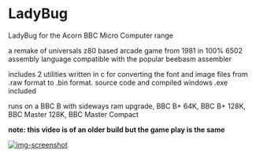 # LadyBug
LadyBug for the Acorn BBC Micro Computer range

a remake of universals z80 based arcade game from 1981 in 100% 6502 assembly language compatible with the popular beebasm assembler

includes 2 utilities written in c for converting the font and image files from .raw format to .bin format. source code and compiled windows .exe included

runs on a BBC B with sideways ram upgrade, BBC B+ 64K, BBC B+ 128K, BBC Master 128K, BBC Master Compact

**note: this video is of an older build but the game play is the same**

[![img-screenshot](https://user-images.githubusercontent.com/87623090/136460719-7151cdd3-741a-4b1a-9a53-1be546448695.png)](https://www.youtube.com/watch?v=CsHSW4qdZ9U)
